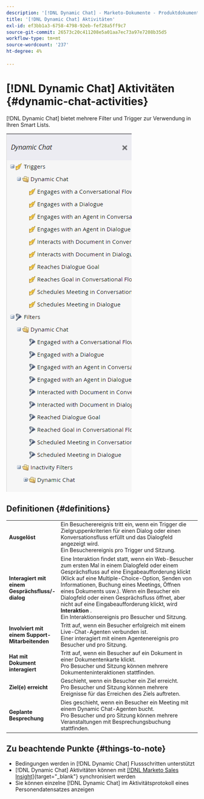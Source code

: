```yaml
---
description: '[!DNL Dynamic Chat] - Marketo-Dokumente - Produktdokumentation'
title: '[!DNL Dynamic Chat] Aktivitäten'
exl-id: ef3bb1a3-6758-4798-92eb-fef28a5ff9c7
source-git-commit: 26573c20c411208e5a01aa7ec73a97e7208b35d5
workflow-type: tm+mt
source-wordcount: '237'
ht-degree: 4%

---
```


# [!DNL Dynamic Chat] Aktivitäten {#dynamic-chat-activities}

[!DNL Dynamic Chat] bietet mehrere Filter und Trigger zur Verwendung in Ihren Smart Lists.

![](assets/dynamic-chat-activities-1.png)

## Definitionen {#definitions}

<table>
<thead>
<tbody>
  <tr>
    <td style="width:25%"><b>Ausgelöst</b></td>
    <td>Ein Besucherereignis tritt ein, wenn ein Trigger die Zielgruppenkriterien für einen Dialog oder einen Konversationsfluss erfüllt und das Dialogfeld angezeigt wird.
    <br>Ein Besucherereignis pro Trigger und Sitzung.</td>
  </tr>
  <tr>
    <td style="width:25%"><b>Interagiert mit einem Gesprächsfluss/-dialog</b></td>
    <td>Eine Interaktion findet statt, wenn ein Web-Besucher zum ersten Mal in einem Dialogfeld oder einem Gesprächsfluss auf eine Eingabeaufforderung klickt (Klick auf eine Multiple-Choice-Option, Senden von Informationen, Buchung eines Meetings, Öffnen eines Dokuments usw.). Wenn ein Besucher ein Dialogfeld oder einen Gesprächsfluss öffnet, aber nicht auf eine Eingabeaufforderung klickt, wird <b> Interaktion </b>.
    <br>Ein Interaktionsereignis pro Besucher und Sitzung.</td>
  </tr>
   <tr>
    <td style="width:25%"><b>Involviert mit einem Support-Mitarbeitenden</b></td>
    <td>Tritt auf, wenn ein Besucher erfolgreich mit einem Live-Chat-Agenten verbunden ist.
    <br>Einer interagiert mit einem Agentenereignis pro Besucher und pro Sitzung.</td>
  </tr>
  <tr>
    <td style="width:25%"><b>Hat mit Dokument interagiert</b></td>
    <td>Tritt auf, wenn ein Besucher auf ein Dokument in einer Dokumentenkarte klickt.
    <br>Pro Besucher und Sitzung können mehrere Dokumenteninteraktionen stattfinden.</td>
  </tr>
  <tr>
    <td style="width:25%"><b>Ziel(e) erreicht</b></td>
    <td>Geschieht, wenn ein Besucher ein Ziel erreicht. <br>Pro Besucher und Sitzung können mehrere Ereignisse für das Erreichen des Ziels auftreten.</td>
  </tr>
  <tr>
    <td style="width:25%"><b>Geplante Besprechung</b></td>
    <td>Dies geschieht, wenn ein Besucher ein Meeting mit einem Dynamic Chat-Agenten bucht.
    <br>Pro Besucher und pro Sitzung können mehrere Veranstaltungen mit Besprechungsbuchung stattfinden.</td>
  </tr>
</tbody>
</table>

## Zu beachtende Punkte {#things-to-note}

* Bedingungen werden in [!DNL Dynamic Chat] Flussschritten unterstützt
* [!DNL Dynamic Chat] Aktivitäten können mit [[!DNL Marketo Sales Insight]](/help/marketo/product-docs/marketo-sales-insight/msi-for-salesforce/features/dynamic-chat-integration.md){target="_blank"} synchronisiert werden
* Sie können einzelne [!DNL Dynamic Chat] im Aktivitätsprotokoll eines Personendatensatzes anzeigen
